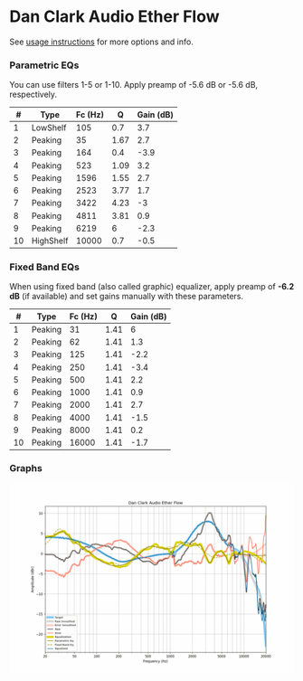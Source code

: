 # Dan Clark Audio Ether Flow
See [usage instructions](https://github.com/jaakkopasanen/AutoEq#usage) for more options and info.

### Parametric EQs
You can use filters 1-5 or 1-10. Apply preamp of -5.6 dB or -5.6 dB, respectively.

|   # | Type      |   Fc (Hz) |    Q |   Gain (dB) |
|-----|-----------|-----------|------|-------------|
|   1 | LowShelf  |       105 | 0.7  |         3.7 |
|   2 | Peaking   |        35 | 1.67 |         2.7 |
|   3 | Peaking   |       164 | 0.4  |        -3.9 |
|   4 | Peaking   |       523 | 1.09 |         3.2 |
|   5 | Peaking   |      1596 | 1.55 |         2.7 |
|   6 | Peaking   |      2523 | 3.77 |         1.7 |
|   7 | Peaking   |      3422 | 4.23 |        -3   |
|   8 | Peaking   |      4811 | 3.81 |         0.9 |
|   9 | Peaking   |      6219 | 6    |        -2.3 |
|  10 | HighShelf |     10000 | 0.7  |        -0.5 |

### Fixed Band EQs
When using fixed band (also called graphic) equalizer, apply preamp of **-6.2 dB** (if available) and set gains manually with these parameters.

|   # | Type    |   Fc (Hz) |    Q |   Gain (dB) |
|-----|---------|-----------|------|-------------|
|   1 | Peaking |        31 | 1.41 |         6   |
|   2 | Peaking |        62 | 1.41 |         1.3 |
|   3 | Peaking |       125 | 1.41 |        -2.2 |
|   4 | Peaking |       250 | 1.41 |        -3.4 |
|   5 | Peaking |       500 | 1.41 |         2.2 |
|   6 | Peaking |      1000 | 1.41 |         0.9 |
|   7 | Peaking |      2000 | 1.41 |         2.7 |
|   8 | Peaking |      4000 | 1.41 |        -1.5 |
|   9 | Peaking |      8000 | 1.41 |         0.2 |
|  10 | Peaking |     16000 | 1.41 |        -1.7 |

### Graphs
![](./Dan%20Clark%20Audio%20Ether%20Flow.png)
